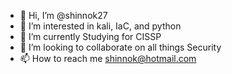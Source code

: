 - 👋 Hi, I’m @shinnok27
- 👀 I’m interested in kali, IaC, and python 
- 🌱 I’m currently Studying for CISSP
- 💞️ I’m looking to collaborate on all things Security 
- 📫 How to reach me shinnok@hotmail.com

<!---
shinnok27/shinnok27 is a ✨ special ✨ repository because its `README.md` (this file) appears on your GitHub profile.
You can click the Preview link to take a look at your changes.
--->
